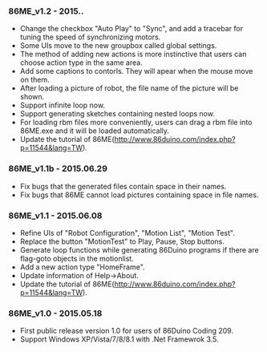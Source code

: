 ### 86ME_v1.2 - 2015.. ###

* Change the checkbox "Auto Play" to "Sync", and add a tracebar for tuning the speed of synchronizing motors.
* Some UIs move to the new groupbox called global settings.
* The method of adding new actions is more instinctive that users can choose action type in the same area.
* Add some captions to contorls. They will apear when the mouse move on them.
* After loading a picture of robot, the file name of the picture will be shown.
* Support infinite loop now.
* Support generating sketches containing nested loops now.
* For loading rbm files more conveniently, users can drag a rbm file into 86ME.exe and it will be loaded automatically.
* Update the tutorial of 86ME(http://www.86duino.com/index.php?p=11544&lang=TW).

### 86ME_v1.1b - 2015.06.29 ###

* Fix bugs that the generated files contain space in their names.
* Fix bugs that 86ME cannot load pictures containing space in file names. 

### 86ME_v1.1 - 2015.06.08 ###

* Refine UIs of "Robot Configuration", "Motion List", "Motion Test".
* Replace the button "MotionTest" to Play, Pause, Stop buttons.
* Generate loop functions while generating 86Duino programs if there are flag-goto objects in the motionlist.
* Add a new action type "HomeFrame".
* Update information of Help->About.
* Update the tutorial of 86ME(http://www.86duino.com/index.php?p=11544&lang=TW).

### 86ME_v1.0 - 2015.05.18 ###

* First public release version 1.0 for users of 86Duino Coding 209.
* Support Windows XP/Vista/7/8/8.1 with .Net Framewrok 3.5.